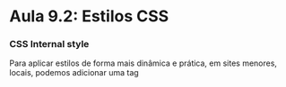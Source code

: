# Aula 9.2: Estilos CSS 

### CSS Internal style  

Para aplicar estilos de forma mais dinâmica e prática, em sites menores, locais, podemos adicionar uma tag <style> dentro da área <head> do nosso documento HTML. Esse estilo vai ser baseado em seletores, ou seja é necessário criar um seletor para cada tag que vá ser estilizada. Exemplo:  

~~~css 

body {  

  background-color: darksalmon;  
  font-family: Arial, Helvetica, sans-serif;  
  font-size: 20px;  
  
} 
  
  
h1 {  

  color: brown;  
  background-color: aqua;  

}  

  
h2 {  

  color: rosybrown;  

}  

  
p {  

  text-align: justify;  

}  
~~~ 
<br>  

Porém, existem duas desvantagens principais dessa técnica:   

* A primeira é que a área de style vai ocupar muito mais linhas do que o conteúdo.  

* A segunda é mais incômoda, porque se um projeto tiver várias páginas e o estilo desejado pra cada uma delas for o mesmo, teria que copiar e colar o style em cada uma das páginas, uma de cada vez. Então basicamente é uma técnica útil para apenas 1 documento.  

 

